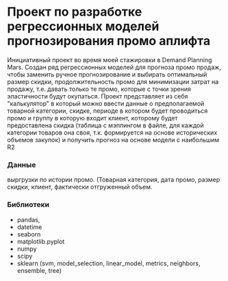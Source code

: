 # Проект по разработке регрессионных моделей прогнозирования промо аплифта

Инициативный проект во время моей стажировки в Demand Planning Mars. Создан ряд регрессионных моделей для прогноза промо продаж, чтобы заменить ручное прогнозирование и выбирать оптимальный размер скидки, продолжительность промо для минимизации затрат на продажу, т.е. давать только те промо, которые с точки зрения эластичности будут окупаться.
Проект представляет из себя "калькулятор" в который можно ввести данные о предполагаемой товарной категории, скидке, периоде в котором будет проводиться промо и группу в которую входит клиент, которому будет предоставлена скидка (таблица с мэппингом в файле, для каждой категории товаров она своя, т.к. формируется на основе исторических объемов закупок) и получить прогноз на основе модели с наибольшим R2

### Данные
выргрузки по истории промо.
(Товарная категория, дата промо, размер скидки, клиент, фактически отгруженный объем.
 
### Библиотеки
- pandas,
- datetime
- seaborn
- matplotlib.pyplot
- numpy
- scipy
- sklearn (svm, model_selection, linear_model, metrics, neighbors, ensemble, tree)
